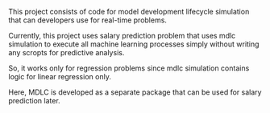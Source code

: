 This project consists of code for model development lifecycle simulation that can developers use for real-time problems.

Currently, this project uses salary prediction problem that uses mdlc simulation to execute all machine learning processes simply without writing any scropts for predictive analysis.

So, it works only for regression problems since mdlc simulation contains logic for linear regression only.

Here, MDLC is developed as a separate package that can be used for salary prediction later.
